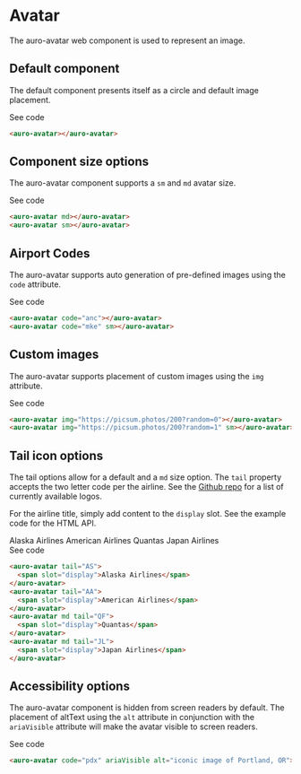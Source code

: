 # Avatar

The auro-avatar web component is used to represent an image.

## Default component

The default component presents itself as a circle and default image placement.

<div class="exampleWrapper">
  <auro-avatar></auro-avatar>
</div>

<auro-accordion lowProfile justifyRight>
  <span slot="trigger">See code</span>

  ```html
  <auro-avatar></auro-avatar>
  ```

</auro-accordion>

## Component size options

The auro-avatar component supports a `sm` and `md` avatar size.

<div class="exampleWrapper">
  <auro-avatar md></auro-avatar>
  <auro-avatar sm></auro-avatar>
</div>

<auro-accordion lowProfile justifyRight>
  <span slot="trigger">See code</span>

  ```html
  <auro-avatar md></auro-avatar>
  <auro-avatar sm></auro-avatar>
  ```

</auro-accordion>

## Airport Codes

The auro-avatar supports auto generation of pre-defined images using the `code` attribute.

<div class="exampleWrapper">
  <auro-avatar code="anc"></auro-avatar>
  <auro-avatar code="mke" sm></auro-avatar>
</div>

<auro-accordion lowProfile justifyRight>
  <span slot="trigger">See code</span>

  ```html
  <auro-avatar code="anc"></auro-avatar>
  <auro-avatar code="mke" sm></auro-avatar>
  ```

</auro-accordion>

## Custom images

The auro-avatar supports placement of custom images using the `img` attribute.

<div class="exampleWrapper">
  <auro-avatar img="https://picsum.photos/200?random=0"></auro-avatar>
  <auro-avatar img="https://picsum.photos/200?random=1" sm></auro-avatar>
</div>

<auro-accordion lowProfile justifyRight>
  <span slot="trigger">See code</span>

  ```html
  <auro-avatar img="https://picsum.photos/200?random=0"></auro-avatar>
  <auro-avatar img="https://picsum.photos/200?random=1" sm></auro-avatar>
  ```

</auro-accordion>

## Tail icon options

The tail options allow for a default and a `md` size option. The `tail` property accepts the two letter code per the airline. See the [Github repo](https://github.com/AlaskaAirlines/Icons/tree/master/src/icons/logos) for a list of currently available logos.

For the airline title, simply add content to the `display` slot. See the example code for the HTML API.

<div class="exampleWrapper">
  <auro-avatar tail="AS">
    <span slot="display">Alaska Airlines</span>
  </auro-avatar>
  <auro-avatar tail="AA">
    <span slot="display">American Airlines</span>
  </auro-avatar>
  <auro-avatar md tail="QF">
    <span slot="display">Quantas</span>
  </auro-avatar>
  <auro-avatar md tail="JL">
    <span slot="display">Japan Airlines</span>
  </auro-avatar>
</div>

<auro-accordion lowProfile justifyRight>
  <span slot="trigger">See code</span>

  ```html
  <auro-avatar tail="AS">
    <span slot="display">Alaska Airlines</span>
  </auro-avatar>
  <auro-avatar tail="AA">
    <span slot="display">American Airlines</span>
  </auro-avatar>
  <auro-avatar md tail="QF">
    <span slot="display">Quantas</span>
  </auro-avatar>
  <auro-avatar md tail="JL">
    <span slot="display">Japan Airlines</span>
  </auro-avatar>
  ```

</auro-accordion>

## Accessibility options

The auro-avatar component is hidden from screen readers by default. The placement of altText using the `alt` attribute in conjunction with the `ariaVisible` attribute will make the avatar visible to screen readers.

<div class="exampleWrapper">
  <auro-avatar code="pdx" ariaVisible alt="iconic image of Portland, OR"></auro-avatar>
</div>

<auro-accordion lowProfile justifyRight>
  <span slot="trigger">See code</span>

  ```html
  <auro-avatar code="pdx" ariaVisible alt="iconic image of Portland, OR"></auro-avatar>
  ```

</auro-accordion>
